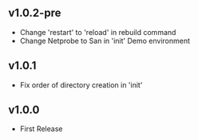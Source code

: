 ## v1.0.2-pre

* Change 'restart' to 'reload' in rebuild command
* Change Netprobe to San in 'init' Demo environment

## v1.0.1

* Fix order of directory creation in 'init'

## v1.0.0

* First Release